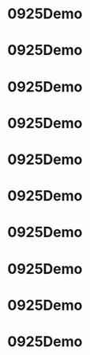 # 0925Demo
# 0925Demo
# 0925Demo
# 0925Demo
# 0925Demo
# 0925Demo
# 0925Demo
# 0925Demo
# 0925Demo
# 0925Demo
